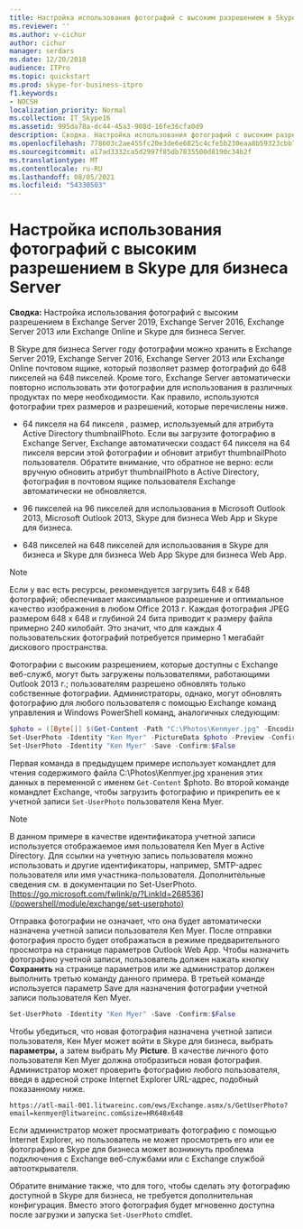 ```yaml
---
title: Настройка использования фотографий с высоким разрешением в Skype для бизнеса Server
ms.reviewer: ''
ms.author: v-cichur
author: cichur
manager: serdars
ms.date: 12/20/2018
audience: ITPro
ms.topic: quickstart
ms.prod: skype-for-business-itpro
f1.keywords:
- NOCSH
localization_priority: Normal
ms.collection: IT_Skype16
ms.assetid: 995da78a-dc44-45a3-908d-16fe36cfa0d9
description: Сводка. Настройка использования фотографий с высоким разрешением в Exchange Server 2019, Exchange Server 2016, Exchange Server 2013 или Exchange Online и Skype для бизнеса Server.
ms.openlocfilehash: 778603c2ae455fc20e3de6e6825c4cfe5b230eaa8b59323cbb7a25ff91bbca02
ms.sourcegitcommit: a17ad3332ca5d2997f85db7835500d8190c34b2f
ms.translationtype: MT
ms.contentlocale: ru-RU
ms.lasthandoff: 08/05/2021
ms.locfileid: "54330503"
---
```

# <a name="configure-the-use-of-high-resolution-photos-in-skype-for-business-server"></a>Настройка использования фотографий с высоким разрешением в Skype для бизнеса Server
 
**Сводка:** Настройка использования фотографий с высоким разрешением в Exchange Server 2019, Exchange Server 2016, Exchange Server 2013 или Exchange Online и Skype для бизнеса Server.
  
В Skype для бизнеса Server году фотографии можно хранить в Exchange Server 2019, Exchange Server 2016, Exchange Server 2013 или Exchange Online почтовом ящике, который позволяет размер фотографий до 648 пикселей на 648 пикселей. Кроме того, Exchange Server автоматически повторно использовать эти фотографии для использования в различных продуктах по мере необходимости. Как правило, используются фотографии трех размеров и разрешений, которые перечислены ниже.
  
- 64 пикселя на 64 пикселя , размер, используемый для атрибута Active Directory thumbnailPhoto. Если вы загрузите фотографию в Exchange Server, Exchange автоматически создаст 64 пикселя на 64 пикселя версии этой фотографии и обновит атрибут thumbnailPhoto пользователя. Обратите внимание, что обратное не верно: если вручную обновить атрибут thumbnailPhoto в Active Directory, фотография в почтовом ящике пользователя Exchange автоматически не обновляется.
    
- 96 пикселей на 96 пикселей для использования в Microsoft Outlook 2013, Microsoft Outlook 2013, Skype для бизнеса Web App и Skype для бизнеса.
    
- 648 пикселей на 648 пикселей для использования в Skype для бизнеса и Skype для бизнеса Web App Skype для бизнеса Web App.
    
> [!NOTE]
> Если у вас есть ресурсы, рекомендуется загрузить 648 x 648 фотографий; обеспечивает максимальное разрешение и оптимальное качество изображения в любом Office 2013 г. Каждая фотография JPEG размером 648 x 648 и глубиной 24 бита приводит к размеру файла примерно 240 килобайт. Это значит, что для каждых 4 пользовательских фотографий потребуется примерно 1 мегабайт дискового пространства. 
  
Фотографии с высоким разрешением, которые доступны с Exchange веб-служб, могут быть загружены пользователями, работающими Outlook 2013 г.; пользователям разрешено обновлять только собственные фотографии. Администраторы, однако, могут обновлять фотографию для любого пользователя с помощью Exchange команд управления и Windows PowerShell команд, аналогичных следующим:
  
```powershell
$photo = ([Byte[]] $(Get-Content -Path "C:\Photos\Kenmyer.jpg" -Encoding Byte -ReadCount 0))
Set-UserPhoto -Identity "Ken Myer" -PictureData $photo -Preview -Confirm:$False
Set-UserPhoto -Identity "Ken Myer" -Save -Confirm:$False
```

Первая команда в предыдущем примере использует командлет для чтения содержимого файла C:\Photos\Kenmyer.jpg хранения этих данных в переменной с именем `Get-Content` $photo. Во второй команде командлет Exchange, чтобы загрузить фотографию и прикрепить ее к учетной записи `Set-UserPhoto` пользователя Кена Myer.
  
> [!NOTE]
> В данном примере в качестве идентификатора учетной записи используется отображаемое имя пользователя Ken Myer в Active Directory. Для ссылки на учетную запись пользователя можно использовать и другие идентификаторы, например, SMTP-адрес пользователя или имя участника-пользователя. Дополнительные сведения см. в документации по Set-UserPhoto. [https://go.microsoft.com/fwlink/p/?LinkId=268536](/powershell/module/exchange/set-userphoto)
  
Отправка фотографии не означает, что она будет автоматически назначена учетной записи пользователя Ken Myer. После отправки фотография просто будет отображаться в режиме предварительного просмотра на странице параметров Outlook Web App. Чтобы назначить фотографию учетной записи, пользователь должен нажать кнопку **Сохранить** на странице параметров или же администратор должен выполнить третью команду данного примера. В третьей команде используется параметр Save для назначения фотографии учетной записи пользователя Ken Myer.
  
```powershell
Set-UserPhoto -Identity "Ken Myer" -Save -Confirm:$False
```

Чтобы убедиться, что новая фотография назначена учетной записи пользователя, Кен Myer может войти в Skype для бизнеса, выбрать **параметры,** а затем выбрать My **Picture**. В качестве личного фото пользователя Ken Myer должна отобразиться новая фотография. Администратор может проверить фотографию любого пользователя, введя в адресной строке Internet Explorer URL-адрес, подобный показанному ниже.
  
```console
https://atl-mail-001.litwareinc.com/ews/Exchange.asmx/s/GetUserPhoto?email=kenmyer@litwareinc.com&size=HR648x648
```

Если администратор может просматривать фотографию с помощью Internet Explorer, но пользователь не может просмотреть его или ее фотографию в Skype для бизнеса может возникнуть проблема подключения с Exchange веб-службами или с Exchange службой автооткрывателя.
  
Обратите внимание также, что для того, чтобы сделать эту фотографию доступной в Skype для бизнеса, не требуется дополнительная конфигурация. Вместо этого фотография будет мгновенно доступна после загрузки и запуска `Set-UserPhoto` cmdlet.